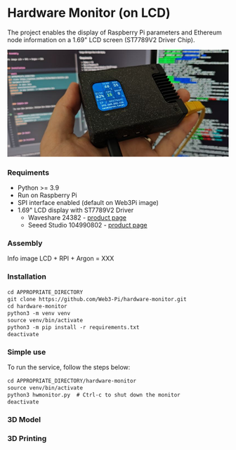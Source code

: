 # Hardware Monitor (on LCD)

The project enables the display of Raspberry Pi parameters and Ethereum node information on a 1.69" LCD screen (ST7789V2 Driver Chip).

<p align="center">
  <img src="docs/img/ArgonMainImage2.jpg">
</p>


### Requiments

- Python >= 3.9
- Run on Raspberry Pi
- SPI interface enabled (default on Web3Pi image)
- 1.69" LCD display with ST7789V2 Driver
  - Waveshare 24382 - [product page](https://www.waveshare.com/1.69inch-lcd-module.htm)
  - Seeed Studio 104990802 - [product page](https://www.seeedstudio.com/1-69inch-240-280-Resolution-IPS-LCD-Display-Module-p-5755.html)


### Assembly

Info image LCD + RPI + Argon = XXX


### Installation

```shell
cd APPROPRIATE_DIRECTORY
git clone https://github.com/Web3-Pi/hardware-monitor.git
cd hardware-monitor
python3 -m venv venv
source venv/bin/activate
python3 -m pip install -r requirements.txt
deactivate
```


### Simple use

To run the service, follow the steps below:

```shell
cd APPROPRIATE_DIRECTORY/hardware-monitor
source venv/bin/activate
python3 hwmonitor.py  # Ctrl-c to shut down the monitor
deactivate
```


### 3D Model


### 3D Printing

